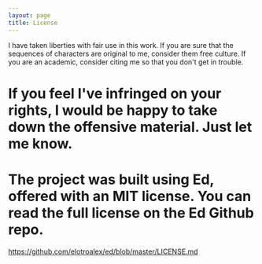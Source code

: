 ```yaml
---
layout: page
title: License
---
```


I have taken liberties with fair use in this work. If you are sure that the sequences of characters are original to me, consider them free culture. If you are an academic, consider citing me so that you don't get in trouble.

# If you feel I've infringed on your rights, I would be happy to take down the offensive material. Just let me know.

# The project was built using Ed, offered with an MIT license. You can read the full license on the Ed Github repo.

https://github.com/elotroalex/ed/blob/master/LICENSE.md

